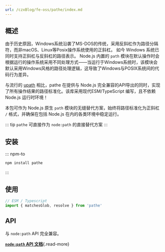 ```yaml
---
url: /czxBlog/fe-oss/pathe/index.md
---
```

## 概述

由于历史原因，Windows系统沿袭了MS-DOS的传统，采用反斜杠作为路径分隔符，而非macOS、Linux等Posix操作系统使用的正斜杠。
如今 Windows 系统已同时支持正斜杠与反斜杠的路径表示。
Node.js 内置的 `path` 模块在默认操作时会根据运行的操作系统采用不同处理方式——当运行于Windows系统时，该模块会默认采用Windows风格的路径处理逻辑，这导致了Windows与POSIX系统间的代码行为差异。

与流行的 [upath](./upath.md) 相比，pathe 在提供与 Node.js 完全兼容的API导出的同时，实现了所有操作结果的路径标准化。该库采用现代ESM/TypeScript 编写，且不依赖 Node.js 运行时环境！

本包可作为 Node.js 原生 `path` 模块的无缝替代方案，始终将路径标准化为正斜杠 `/` 格式，并确保在包括 Node.js 在内的各类环境中稳定运行。

::: tip `pathe` 可直接作为 `node:path` 的直接替代方案
:::

## 安装

::: npm-to

```sh
npm install pathe
```

:::

## 使用

```ts
// ESM / Typescript
import { matchesGlob, resolve } from 'pathe'
```

## API

与 `node:path` API 完全兼容。

[**`node:path` API 文档**](https://nodejs.org/api/path.html){.read-more}

